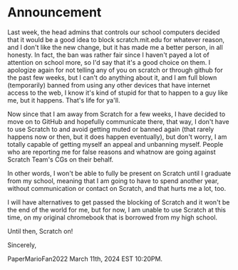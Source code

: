 # Announcement

Last week, the head admins that controls our school computers decided that it would be a good idea to block scratch.mit.edu for whatever reason, and I don't like the new change, but it has made me a better person, in all honesty. In fact, the ban was rather fair since I haven't payed a lot of attention on school more, so I'd say that it's a good choice on them. I apologize again for not telling any of you on scratch or through github for the past few weeks, but I can't do anything about it, and I am full blown (temporarily) banned from using any other devices that have internet access to the web, I know it's kind of stupid for that to happen to a guy like me, but it happens. That's life for ya'll.

Now since that I am away from Scratch for a few weeks, I have decided to move on to GitHub and hopefully communicate there, that way, I don't have to use Scratch to and avoid getting muted or banned again (that rarely happens now or then, but it does happen eventually), but don't worry, I am totally capable of getting myself an appeal and unbanning myself. People who are reporting me for false reasons and whatnow are going against Scratch Team's CGs on their behalf.

In other words, I won't be able to fully be present on Scratch until I graduate from my school, meaning that I am going to have to spend another year, without communication or contact on Scratch, and that hurts me a lot, too.

I will have alternatives to get passed the blocking of Scratch and it won't be the end of the world for me, but for now, I am unable to use Scratch at this time, on my original chromebook that is borrowed from my high school.

Until then, Scratch on!

Sincerely,

PaperMarioFan2022 March 11th, 2024 EST 10:20PM.
